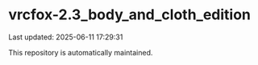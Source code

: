# vrcfox-2.3_body_and_cloth_edition

Last updated: 2025-06-11 17:29:31

This repository is automatically maintained.
